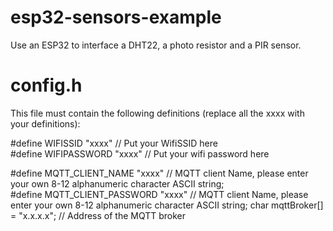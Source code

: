 # esp32-sensors-example
Use an ESP32 to interface a DHT22, a photo resistor and a PIR sensor.  

# config.h
This file must contain the following definitions (replace all the xxxx with your definitions):  
  
#define WIFISSID "xxxx"                        // Put your WifiSSID here  
#define WIFIPASSWORD "xxxx"                    // Put your wifi password here  
 
#define MQTT_CLIENT_NAME "xxxx"                // MQTT client Name, please enter your own 8-12   alphanumeric character ASCII string;  
#define MQTT_CLIENT_PASSWORD "xxxx"            // MQTT client Name, please enter your own 8-12   alphanumeric character ASCII string;
char mqttBroker[] = "x.x.x.x";            // Address of the MQTT broker  
